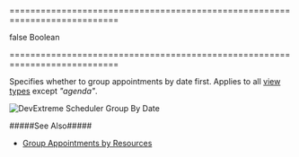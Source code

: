 ===========================================================================
<!--default-->false<!--/default-->
<!--type-->Boolean<!--/type-->
===========================================================================

<!--shortDescription-->
Specifies whether to group appointments by date first. Applies to all [view types](/Documentation/ApiReference/UI_Widgets/dxScheduler/Configuration/views/#type) except *"agenda"*.
<!--/shortDescription-->

<!--fullDescription-->

![DevExtreme Scheduler Group By Date](/Content/images/doc/18_2/UiWidgets/Scheduler_groupByDate.png)

#####See Also#####
- [Group Appointments by Resources](/Documentation/Guide/Widgets/Scheduler/Resources/Group_Appointments_by_Resources/)
<!--/fullDescription-->